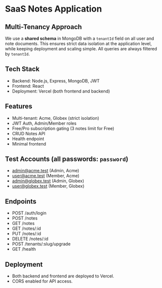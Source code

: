 # SaaS Notes Application

## Multi-Tenancy Approach
We use a **shared schema** in MongoDB with a `tenantId` field on all user and note documents. This ensures strict data isolation at the application level, while keeping deployment and scaling simple. All queries are always filtered by `tenantId`.

## Tech Stack
- Backend: Node.js, Express, MongoDB, JWT
- Frontend: React
- Deployment: Vercel (both frontend and backend)

## Features
- Multi-tenant: Acme, Globex (strict isolation)
- JWT Auth, Admin/Member roles
- Free/Pro subscription gating (3 notes limit for Free)
- CRUD Notes API
- Health endpoint
- Minimal frontend

## Test Accounts (all passwords: `password`)
- admin@acme.test (Admin, Acme)
- user@acme.test (Member, Acme)
- admin@globex.test (Admin, Globex)
- user@globex.test (Member, Globex)

## Endpoints
- POST /auth/login
- POST /notes
- GET /notes
- GET /notes/:id
- PUT /notes/:id
- DELETE /notes/:id
- POST /tenants/:slug/upgrade
- GET /health

## Deployment
- Both backend and frontend are deployed to Vercel.
- CORS enabled for API access.
